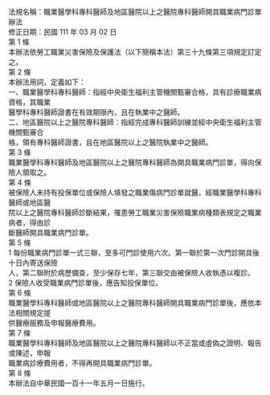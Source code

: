 法規名稱：職業醫學科專科醫師及地區醫院以上之醫院專科醫師開具職業病門診單辦法  
修正日期：民國 111 年 03 月 02 日  
第 1 條  
本辦法依勞工職業災害保險及保護法（以下簡稱本法）第三十九條第三項規定訂定之。  
第 2 條  
本辦法用詞，定義如下：  
一、職業醫學科專科醫師：指經中央衛生福利主管機關甄審合格，具有診療職業病資格，其職業  
醫學科專科醫師證書在有效期限內，且在執業中之醫師。  
二、地區醫院以上之醫院專科醫師：指經完成專科醫師訓練並經中央衛生福利主管機關甄審合  
格，領有專科醫師證書，且在地區醫院以上之醫院執業中之醫師。  
第 3 條  
職業醫學科專科醫師及地區醫院以上之醫院專科醫師為開具職業病門診單，得向保險人領取之。  
第 4 條  
被保險人未持有投保單位或保險人填發之職業傷病門診單就醫，經職業醫學科專科醫師或地區醫  
院以上之醫院專科醫師診斷結果，罹患勞工職業災害保險職業病種類表規定之職業病者，得由診  
斷醫師開具職業病門診單。  
第 5 條  
1 每份職業病門診單一式三聯，至多可門診使用六次。第一聯於第一次門診開具後十日內寄送保險  
人，第二聯附於病歷備查，至少保存七年，第三聯交由被保險人收執憑以複診。  
2 保險人收受職業病門診單後，應告知投保單位。  
第 6 條  
職業醫學科專科醫師或地區醫院以上之醫院專科醫師開具職業病門診單後，應依本法相關規定提  
供醫療服務及申報醫療費用。  
第 7 條  
職業醫學科專科醫師及地區醫院以上之醫院專科醫師以不正當或虛偽之證明、報告或陳述，申報  
職業病診療費用者，不得再開具職業病門診單。  
第 8 條  
本辦法自中華民國一百十一年五月一日施行。  


